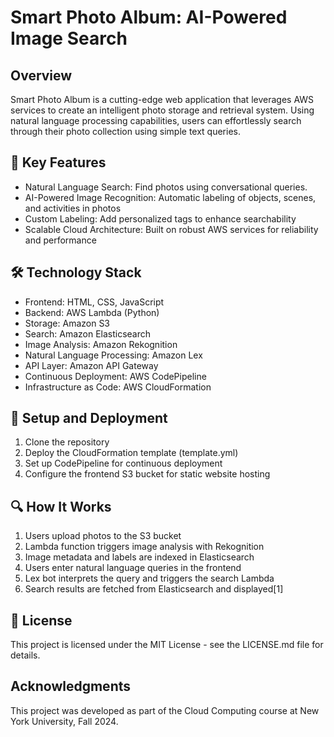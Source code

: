 # Smart Photo Album: AI-Powered Image Search

## Overview

Smart Photo Album is a cutting-edge web application that leverages AWS services to create an intelligent photo storage and retrieval system. Using natural language processing capabilities, users can effortlessly search through their photo collection using simple text queries.

## 🚀 Key Features

- Natural Language Search: Find photos using conversational queries.
- AI-Powered Image Recognition: Automatic labeling of objects, scenes, and activities in photos
- Custom Labeling: Add personalized tags to enhance searchability
- Scalable Cloud Architecture: Built on robust AWS services for reliability and performance

## 🛠️ Technology Stack

- Frontend: HTML, CSS, JavaScript
- Backend: AWS Lambda (Python)
- Storage: Amazon S3
- Search: Amazon Elasticsearch
- Image Analysis: Amazon Rekognition
- Natural Language Processing: Amazon Lex
- API Layer: Amazon API Gateway
- Continuous Deployment: AWS CodePipeline
- Infrastructure as Code: AWS CloudFormation

## 🔧 Setup and Deployment

1. Clone the repository
2. Deploy the CloudFormation template (template.yml)
3. Set up CodePipeline for continuous deployment
4. Configure the frontend S3 bucket for static website hosting

## 🔍 How It Works

1. Users upload photos to the S3 bucket
2. Lambda function triggers image analysis with Rekognition
3. Image metadata and labels are indexed in Elasticsearch
4. Users enter natural language queries in the frontend
5. Lex bot interprets the query and triggers the search Lambda
6. Search results are fetched from Elasticsearch and displayed[1]

## 📜 License

This project is licensed under the MIT License - see the LICENSE.md file for details.

## Acknowledgments

This project was developed as part of the Cloud Computing course at New York University, Fall 2024.
